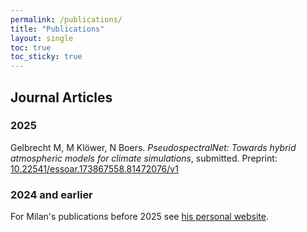 ```yaml
---
permalink: /publications/
title: "Publications"
layout: single
toc: true
toc_sticky: true
---
```


## Journal Articles

### 2025

Gelbrecht M, M Klöwer, N Boers. *PseudospectralNet: Towards hybrid atmospheric models for climate simulations*, submitted. Preprint: [10.22541/essoar.173867558.81472076/v1](https://doi.org/10.22541/essoar.173867558.81472076/v1)

### 2024 and earlier

For Milan's publications before 2025 see [his personal website](https://milankl.github.io/publications/).

